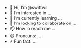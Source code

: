 - 👋 Hi, I’m @swiftwil
- 👀 I’m interested in ...
- 🌱 I’m currently learning ...
- 💞️ I’m looking to collaborate on ...
- 📫 How to reach me ...
- 😄 Pronouns: ...
- ⚡ Fun fact: ...

<!---
swiftwil/swiftwil is a ✨ special ✨ repository because its `README.md` (this file) appears on your GitHub profile.
You can click the Preview link to take a look at your changes.
--->
